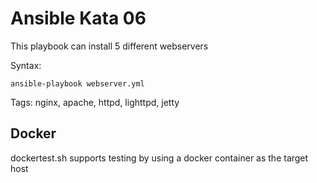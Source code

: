 # Ansible Kata 06

This playbook can install 5 different webservers

Syntax:

```
ansible-playbook webserver.yml
```

Tags: nginx, apache, httpd, lighttpd, jetty

## Docker

dockertest.sh supports testing by using a docker container as the target host